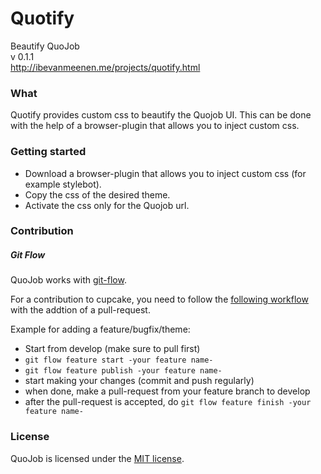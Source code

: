 Quotify
=======

Beautify QuoJob<br/>
v 0.1.1<br/>
http://ibevanmeenen.me/projects/quotify.html

### What
Quotify provides custom css to beautify the Quojob UI. This can be done with the help of a browser-plugin that allows you to inject custom css.

### Getting started
- Download a browser-plugin that allows you to inject custom css (for example stylebot).
- Copy the css of the desired theme.
- Activate the css only for the Quojob url.

### Contribution

##### Git Flow
QuoJob works with [git-flow](https://github.com/nvie/gitflow).

For a contribution to cupcake, you need to follow the [following workflow](https://github.com/nvie/gitflow#initialization) with the addtion of a pull-request.

Example for adding a feature/bugfix/theme:
- Start from develop (make sure to pull first)
- `git flow feature start -your feature name-`
- `git flow feature publish -your feature name-`
- start making your changes (commit and push regularly)
- when done, make a pull-request from your feature branch to develop
- after the pull-request is accepted, do `git flow feature finish -your feature name-`


### License
QuoJob is licensed under the [MIT license](http://opensource.org/licenses/MIT).
